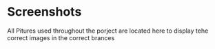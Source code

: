 # Screenshots
All Pitures used throughout the porject are located here to display tehe correct images in the correct brances
